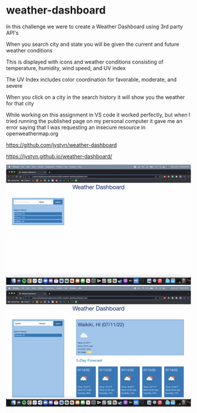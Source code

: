 # weather-dashboard

In this challenge we were to create a Weather Dashboard using 3rd party API's

When you search city and state you will be given the current and future weather conditions

This is displayed with icons and weather conditions consisting of temperature, humidity, wind speed, and UV index

The UV Index includes color coordination for favorable, moderate, and severe

When you click on a city in the search history it will show you the weather for that city

While working on this assignment in VS code it worked perfectly, but when I tried running the published page on my personal computer it gave me an error saying that I was requesting an insecure resource in openweathermap.org 

https://github.com/jystyn/weather-dashboard

https://jystyn.github.io/weather-dashboard/

![weather-dashboard screenshot 1](./Assets/weather-dashboard-screenshot-1.png)
![weather-dashboard screenshot 2](./Assets/weather-dashboard-screenshot-2.png)